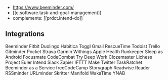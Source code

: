 
- https://www.beeminder.com/
- [[c.software.task-and-goal-management]]
- complements: [[prdct.intend-do]]

## Integrations


Beeminder
Fitbit
Duolingo
Habitica
Toggl
Gmail
RescueTime
Todoist
Trello
Gitminder
Pocket
Strava
Garmin
Withings
Apple Health
Runkeeper
Sleep as Android
Focusmate
CodeCombat
Try Deep Work
Clozemaster
Lichess
Project Euler
Intend
Slack
Zapier
IFTTT
Make
Twitter
TaskRatchet
Beeminder as a Service
freeCodeCamp
Storygraph
Readwise Reader
RSSminder
URLminder
Skritter
Manifold
WakaTime
YNAB
